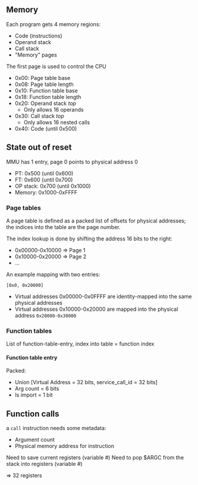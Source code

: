 
## Memory

Each program gets 4 memory regions:
- Code (instructions)
- Operand stack 
- Call stack 
- "Memory" pages

The first page is used to control the CPU

* 0x00: Page table base
* 0x08: Page table length
* 0x10: Function table base
* 0x18: Function table length
* 0x20: Operand stack _top_
  * Only allows 16 operands
* 0x30: Call stack _top_
  * Only allows 16 nested calls
* 0x40: Code (until 0x500)

## State out of reset

MMU has 1 entry, page 0 points to physical address 0

* PT: 0x500 (until 0x600)
* FT: 0x600 (until 0x700)
* OP stack: 0x700 (until 0x1000)
* Memory: 0x1000-0xFFFF 

### Page tables

A page table is defined as a packed list of offsets for physical addresses; the indices into the table
are the page number.

The index lookup is done by shifting the address 16 bits to the right:

* 0x00000-0x10000 => Page 1
* 0x10000-0x20000 => Page 2
* ...

An example mapping with two entries:

```
[0x0, 0x20000]
```

* Virtual addresses 0x00000-0x0FFFF are identity-mapped into the same physical addresses
* Virtual addresses 0x10000-0x20000 are mapped into the physical address `0x20000-0x30000`

### Function tables

List of function-table-entry, index into table = function index

#### Function table entry

Packed:
* Union [Virtual Address = 32 bits, service_call_id = 32 bits]
* Arg count = 6 bits
* Is import = 1 bit


## Function calls

a `call` instruction needs some metadata:

- Argument count
- Physical memory address for instruction

Need to save current registers (variable #)
Need to pop $ARGC from the stack into registers (variable #)

=> 32 registers

